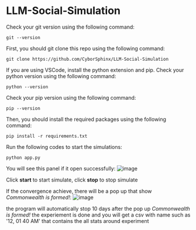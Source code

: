 # LLM-Social-Simulation
Check your git version using the following command:
``` 
git --version
```
First, you should git clone this repo using the following command:
```
git clone https://github.com/CyborSphinx/LLM-Social-Simulation
```
If you are using VSCode, install the python extension and pip.
Check your python version using the following command:
```
python --version
```
Check your pip version using the following command:
```
pip --version
```

Then, you should install the required packages using the following command:
```
pip install -r requirements.txt
```

Run the following codes to start the simulations:
```
python app.py
```

You will see this panel if it open successfully:
![image](https://github.com/CharlieDreemur/LLM-Social-Simulation/assets/91376582/0fc52c6f-9793-42dc-80d7-245f3c718da6)


Click **start** to start simulate, click **stop** to stop simulate

If the convergence achieve, there will be a pop up that show *Commonwealth is formed!*:
![image](https://github.com/CharlieDreemur/LLM-Social-Simulation/assets/91376582/fe5a02cf-ffd4-4399-9b25-5c190e0a4f6a)

the program will automatically stop 10 days after the pop up *Commonwealth is formed!*
the experiement is done and you will get a csv with name such as '12, 01 40 AM' that contains the all stats around experiment
